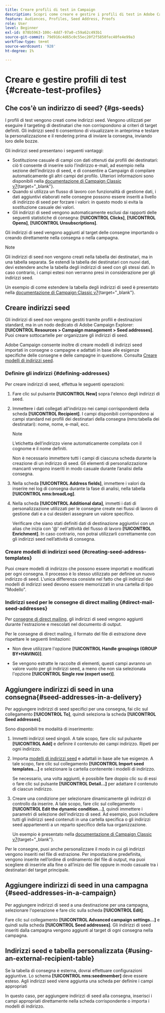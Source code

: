 ```yaml
---
title: Creare profili di test in Campaign
description: Scopri come creare e gestire i profili di test in Adobe Campaign
feature: Audiences, Profiles, Seed Address, Proofs
role: User
level: Beginner
exl-id: 878b5963-100c-4dd7-97a0-c59a62c493b1
source-git-commit: 79d916c4d65c0c55ec20f2f5850fec40fe4e99a3
workflow-type: tm+mt
source-wordcount: '928'
ht-degree: 1%

---
```


# Creare e gestire profili di test {#create-test-profiles}

## Che cos&#39;è un indirizzo di seed? {#gs-seeds}

I profili di test vengono creati come indirizzi seed. Vengono utilizzati per eseguire il targeting di destinatari che non corrispondono ai criteri di target definiti. Gli indirizzi seed ti consentono di visualizzare in anteprima e testare la personalizzazione e il rendering prima di inviare la consegna, inviando loro delle bozze.

Gli indirizzi seed presentano i seguenti vantaggi:

* Sostituzione casuale di campi con dati ottenuti dai profili dei destinatari: ciò ti consente di inserire solo l’indirizzo e-mail, ad esempio nella sezione dell’indirizzo di seed, e di consentire a Campaign di compilare automaticamente gli altri campi del profilo. Ulteriori informazioni sono disponibili nella [documentazione di Campaign Classic v7](https://experienceleague.adobe.com/docs/campaign-classic/using/sending-messages/using-seed-addresses/use-case--selecting-seed-addresses-on-criteria.html){target="_blank"}.
* Quando si utilizza un flusso di lavoro con funzionalità di gestione dati, i dati aggiuntivi elaborati nelle consegne possono essere inseriti a livello di indirizzo di seed per forzare i valori: in questo modo si evita la sostituzione casuale dei valori.
* Gli indirizzi di seed vengono automaticamente esclusi dai rapporti delle seguenti statistiche di consegna: **[!UICONTROL Clicks]**, **[!UICONTROL Opens]**, **[!UICONTROL Unsubscriptions]**.

Gli indirizzi di seed vengono aggiunti al target delle consegne importando o creando direttamente nella consegna o nella campagna.

>[!NOTE]
>
>Gli indirizzi di seed non vengono creati nella tabella dei destinatari, ma in una tabella separata. Se estendi la tabella dei destinatari con nuovi dati, devi estendere anche la tabella degli indirizzi di seed con gli stessi dati. In caso contrario, i campi estesi non verranno presi in considerazione per gli indirizzi seed.
>
>Un esempio di come estendere la tabella degli indirizzi di seed è presentato nella [documentazione di Campaign Classic v7](https://experienceleague.adobe.com/docs/campaign-classic/using/sending-messages/using-seed-addresses/use-case--selecting-seed-addresses-on-criteria.html){target="_blank"}.



## Creare indirizzi seed

Gli indirizzi di seed non vengono gestiti tramite profili e destinazioni standard, ma in un nodo dedicato di Adobe Campaign Explorer: **[!UICONTROL Resources > Campaign management > Seed addresses]**. Puoi creare sottocartelle per organizzare gli indirizzi di seed.

Adobe Campaign consente inoltre di creare modelli di indirizzi seed importati in consegne o campagne e adattati in base alle esigenze specifiche delle consegne e delle campagne in questione. Consulta [Creare modelli di indirizzi seed](#creating-seed-address-templates).

### Definire gli indirizzi {#defining-addresses}

Per creare indirizzi di seed, effettua le seguenti operazioni:

1. Fare clic sul pulsante **[!UICONTROL New]** sopra l&#39;elenco degli indirizzi di seed.
1. Immettere i dati collegati all&#39;indirizzo nei campi corrispondenti della scheda **[!UICONTROL Recipient]**. I campi disponibili corrispondono ai campi standard nei profili dei destinatari della consegna (nms:tabella dei destinatari): nome, nome, e-mail, ecc.

   >[!NOTE]
   >
   >L’etichetta dell’indirizzo viene automaticamente compilata con il cognome e il nome definiti.
   >
   >Non è necessario immettere tutti i campi di ciascuna scheda durante la creazione di un indirizzo di seed. Gli elementi di personalizzazione mancanti vengono inseriti in modo casuale durante l’analisi della consegna.

1. Nella scheda **[!UICONTROL Address fields]**, immettere i valori da inserire nei log di consegna durante la fase di analisi, nella tabella **[!UICONTROL nms:broadLog]**.

1. Nella scheda **[!UICONTROL Additional data]**, immetti i dati di personalizzazione utilizzati per le consegne create nei flussi di lavoro di gestione dati e a cui desideri assegnare un valore specifico.

   Verificare che siano stati definiti dati di destinazione aggiuntivi con un alias che inizia con &#39;@&#39; nell&#39;attività del flusso di lavoro **[!UICONTROL Enrichment]**. In caso contrario, non potrai utilizzarli correttamente con gli indirizzi seed nell’attività di consegna.

### Creare modelli di indirizzi seed {#creating-seed-address-templates}

Puoi creare modelli di indirizzo che possono essere importati e modificati per ogni consegna. Il processo è lo stesso utilizzato per definire un nuovo indirizzo di seed. L&#39;unica differenza consiste nel fatto che gli indirizzi dei modelli di indirizzi seed devono essere memorizzati in una cartella di tipo &quot;Modello&quot;.

### Indirizzi seed per le consegne di direct mailing {#direct-mail-seed-addresses}

Per [consegne di direct mailing](../send/direct-mail.md), gli indirizzi di seed vengono aggiunti durante l&#39;estrazione e mescolati nel documento di output.

Per le consegne di direct mailing, il formato del file di estrazione deve rispettare le seguenti limitazioni:

* Non deve utilizzare l&#39;opzione **[!UICONTROL Handle groupings (GROUP BY+HAVING)]**.

* Se vengono estratte le raccolte di elementi, questi campi avranno un valore vuoto per gli indirizzi seed, a meno che non sia selezionata l&#39;opzione **[!UICONTROL Single row (expert user)]**.

## Aggiungere indirizzi di seed in una consegna{#seed-addresses-in-a-delivery}

Per aggiungere indirizzi di seed specifici per una consegna, fai clic sul collegamento **[!UICONTROL To]**, quindi seleziona la scheda **[!UICONTROL Seed addresses]**.

Sono disponibili tre modalità di inserimento:

1. Immetti indirizzi seed singoli.  A tale scopo, fare clic sul pulsante **[!UICONTROL Add]** e definire il contenuto dei campi indirizzo. Ripeti per ogni indirizzo.

1. Importa [modelli di indirizzi seed](#creating-seed-address-template) e adattali in base alle tue esigenze. A tale scopo, fare clic sul collegamento **[!UICONTROL Import seed templates...]** e selezionare la cartella contenente i modelli di indirizzo.

   Se necessario, una volta aggiunti, è possibile fare doppio clic su di essi o fare clic sul pulsante **[!UICONTROL Detail...]** per adattare il contenuto di ciascun indirizzo.

1. Creare una condizione per selezionare dinamicamente gli indirizzi di controllo da inserire. A tale scopo, fare clic sul collegamento **[!UICONTROL Edit the dynamic condition...]**, quindi immettere i parametri di selezione dell&#39;indirizzo di seed. Ad esempio, puoi includere tutti gli indirizzi seed contenuti in una cartella specifica o gli indirizzi seed appartenenti a un reparto specifico della tua organizzazione.

   Un esempio è presentato nella [documentazione di Campaign Classic v7](https://experienceleague.adobe.com/docs/campaign-classic/using/sending-messages/using-seed-addresses/use-case--selecting-seed-addresses-on-criteria.html){target="_blank"}.

Per le consegne, puoi anche personalizzare il modo in cui gli indirizzi vengono inseriti nel file di estrazione. Per impostazione predefinita, vengono inserite nell’ordine di ordinamento del file di output, ma puoi scegliere di inserirle alla fine o all’inizio del file oppure in modo casuale tra i destinatari del target principale.

## Aggiungere indirizzi di seed in una campagna {#seed-addresses-in-a-campaign}

Per aggiungere indirizzi di seed a una destinazione per una campagna, selezionare l&#39;operazione e fare clic sulla scheda **[!UICONTROL Edit]**.

Fare clic sul collegamento **[!UICONTROL Advanced campaign settings...]** e quindi sulla scheda **[!UICONTROL Seed addresses]**. Gli indirizzi di seed inseriti dalla campagna vengono aggiunti al target di ogni consegna nella campagna.

## Indirizzi seed e tabella personalizzata {#using-an-external-recipient-table}

Se la tabella di consegna è esterna, dovrai effettuare configurazioni aggiuntive. Lo schema **[!UICONTROL nms:seedmember]** deve essere esteso. Agli indirizzi seed viene aggiunta una scheda per definire i campi appropriati

In questo caso, per aggiungere indirizzi di seed alla consegna, inserisci i campi appropriati direttamente nella scheda corrispondente o importa i modelli di indirizzo.

<!--The **nms:seedMember** schema extension is [this section](../../configuration/using/seed-addresses.md).-->
